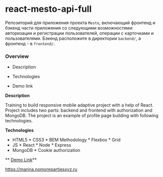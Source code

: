 # react-mesto-api-full
Репозиторий для приложения проекта `Mesto`, включающий фронтенд и бэкенд части приложения со следующими возможностями: авторизации и регистрации пользователей, операции с карточками и пользователями. Бэкенд расположите в директории `backend/`, а фронтенд - в `frontend/`. 

### Overview 

* Description 

* Technologies 

* Demo link 


**Description** 

Training to build responsive mobile adaptive project with a help of React. Project includes two parts: backend and frontend with authorization and MongoDB.
 The project is an example of profile page building with following technologies. 

**Technologies** 

* HTML5 * CSS3 * BEM Methodology * Flexbox * Grid 
* JS * React * Node * Express
* MongoDB * Cookie authorization

** [Demo Link](https://marina.nomorepartiesxyz.ru)** 

https://marina.nomorepartiesxyz.ru